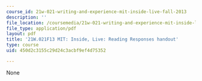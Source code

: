 ```yaml
---
course_id: 21w-021-writing-and-experience-mit-inside-live-fall-2013
description: ''
file_location: /coursemedia/21w-021-writing-and-experience-mit-inside-live-fall-2013/450d2c3155c29d24c3acbf9ef4d75352_MIT21W_021F13_Responses.pdf
file_type: application/pdf
layout: pdf
title: '21W.021F13 MIT: Inside, Live: Reading Responses handout'
type: course
uid: 450d2c3155c29d24c3acbf9ef4d75352

---
```

None